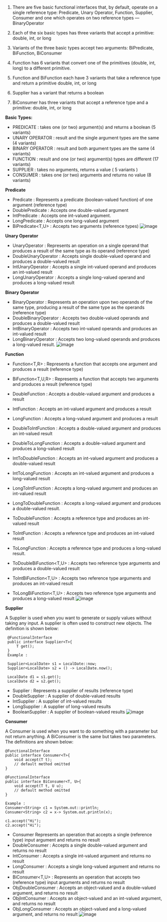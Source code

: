



1. There are five basic functional interfaces that, by default, operate on a single reference type: Predicate, Unary Operator, Function, Supplier, Consumer and one which operates on two reference types — BinaryOperator

2. Each of the six basic types has three variants that accept a primitive: double, int, or long

3. Variants of the three basic types accept two arguments: BiPredicate, BiFunction, BiConsumer

4. Function has 6 variants that convert one of the primitives (double, int, long) to a different primitive.

5. Function and BiFunction each have 3 variants that take a reference type and return a primitive double, int, or long

6. Supplier has a variant that returns a boolean

7. BiConsumer has three variants that accept a reference type and a primitive: double, int, or long

**Basic Types:**

- PREDICATE               : 	takes one (or two) argument(s) and returns a boolean (5 variants)
- UNARY OPERATOR          : 	result and the single argument types are the same (4 variants)
- BINARY OPERATOR         : 	result and both argument types are the same (4 variants)
- FUNCTION                : 	result and one (or two) argument(s) types are different (17 variants)
- SUPPLIER                : 	takes no arguments, returns a value ( 5 variants )
- CONSUMER                : 	takes one (or two) arguments and returns no value (8 variants)

**Predicate**    

- Predicate<T> : Represents a predicate (boolean-valued function) of one argument  (reference type)
- DoublePredicate : Accepts one double-valued argument
- IntPredicate : Accepts one int-valued argument.
- LongPredicate : Accepts one long-valued argument
- BiPredicate<T,U> : Accepts two arguments  (reference types)
  ![image](https://user-images.githubusercontent.com/20484835/218272973-a4f0f815-2554-4506-a05d-34278817ee30.png)


**Unary Operator**

- UnaryOperator<T> : Represents an operation on a single operand that produces a result of the same type as its operand  (reference type)
- DoubleUnaryOperator : Accepts single double-valued operand and produces a double-valued result
- IntUnaryOperator : Accepts a single int-valued operand and produces an int-valued result
- LongUnaryOperator : Accepts a single long-valued operand and produces a long-valued result
 
**Binary Operator**
  
- BinaryOperator<T> : Represents an operation upon two operands of the same type, producing a result of the same type as the operands  (reference type)
- DoubleBinaryOperator : Accepts two double-valued operands and produces a double-valued result
- IntBinaryOperator : Accepts two int-valued operands and produces an int-valued result
- LongBinaryOperator : Accepts two long-valued operands and produces a long-valued result.
    ![image](https://user-images.githubusercontent.com/20484835/218273140-43012f56-3134-4fbe-9dc7-3c11fd70adb9.png)

**Function**
  
- Function<T,R> : Represents a function that accepts one argument and produces a result (reference type)
- BiFunction<T,U,R> : Represents a function that accepts two arguments and produces a result (reference type)
  
- DoubleFunction<R> : Accepts a double-valued argument and produces a result
- IntFunction<R> : Accepts an int-valued argument and produces a result
- LongFunction<R> : Accepts a long-valued argument and produces a result
  
- DoubleToIntFunction : Accepts a double-valued argument and produces an int-valued result
- DoubleToLongFunction : Accepts a double-valued argument and produces a long-valued result
- IntToDoubleFunction : Accepts an int-valued argument and produces a double-valued result
- IntToLongFunction : Accepts an int-valued argument and produces a long-valued result
- LongToIntFunction : Accepts a long-valued argument and produces an int-valued result
- LongToDoubleFunction : Accepts a long-valued argument and produces a double-valued result.

- ToDoubleFunction<T> : Accepts a reference type and produces an int-valued result
- ToIntFunction<T> : Accepts a reference type and produces an int-valued result
- ToLongFunction<T> : Accepts a reference type and produces a long-valued result.
- ToDoubleBiFunction<T,U> : Accepts two reference type arguments and produces a double-valued result
- ToIntBiFunction<T,U> : Accepts two reference type arguments and produces an int-valued result
- ToLongBiFunction<T,U> : Accepts two reference type arguments and produces a long-valued result 
    ![image](https://user-images.githubusercontent.com/20484835/218273330-7840e091-da0a-4b5c-9a62-41ad7aaaac88.png)

**Supplier**
  
  A Supplier is used when you want to generate or supply values without taking any input. A supplier is often used to construct new objects. 
  The definition is shown  below:
 ```
  @FunctionalInterface
  public interface Supplier<T>{
      T get();
  }
  Example :
  
  Supplier<LocalDate> s1 = LocalDate::now;
  Supplier<LocalDate> s2 = () -> LocalDate.now();

  LocalDate d1 = s1.get();
  LocalDate d2 = s2.get();
  ```
  
- Supplier<T> : Represents a supplier of results (reference type)
- DoubleSupplier : A supplier of double-valued results
- IntSupplier : A supplier of int-valued results
- LongSupplier : A supplier of long-valued results
- BooleanSupplier : A supplier of boolean-valued results
    ![image](https://user-images.githubusercontent.com/20484835/218273827-354ed90f-d28f-4b0c-8164-3d6cbfa95e34.png)

**Consumer**

  A Consumer is used when you want to do something with a parameter but not return anything. A BiConsumer is the same but takes two parameters. The definitions are shown below:
  
    @FunctionalInterface
    public interface Consumer<T>{
        void accept(T t);
        // default method omitted
    }

    @FunctionalInterface
    public interface BiConsumer<T, U>{
        void accept(T t, U u);
        // default method omitted
    }
  
    Example :
    Consumer<String> c1 = System.out::println;
    Consumer<String> c2 = x-> System.out.println(x);

    c1.accept("Hi");
    c2.accept("Hi");
  
- Consumer<T> Represents an operation that accepts a single (reference type) input argument and returns no result
- DoubleConsumer : Accepts a single double-valued argument and returns no result
- IntConsumer : Accepts a single int-valued argument and returns no result
- LongConsumer : Accepts a single long-valued argument and returns no result
- BiConsumer<T,U> : Represents an operation that accepts two (reference type) input arguments and returns no result
- ObjDoubleConsumer<T> : Accepts an object-valued and a double-valued argument, and returns no result
- ObjIntConsumer<T> : Accepts an object-valued and an int-valued argument, and returns no result
- ObjLongConsumer<T> : Accepts an object-valued and a long-valued argument, and returns no result
    ![image](https://user-images.githubusercontent.com/20484835/218273946-6ea0be1b-f1da-49d9-8af9-9586c4b1575b.png)

